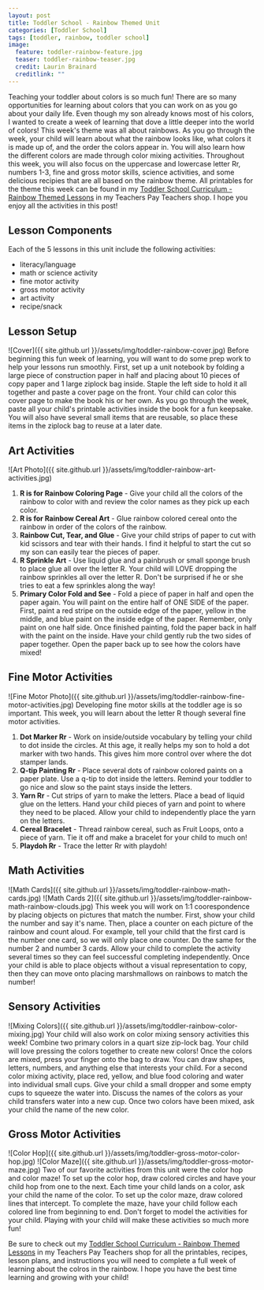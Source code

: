 ```yaml
---
layout: post
title: Toddler School - Rainbow Themed Unit
categories: [Toddler School]
tags: [toddler, rainbow, toddler school]
image:
  feature: toddler-rainbow-feature.jpg
  teaser: toddler-rainbow-teaser.jpg
  credit: Laurin Brainard
  creditlink: ""
---
```

Teaching your toddler about colors is so much fun! There are so many opportunities for learning about colors that you can work on as you go about your daily life. Even though my son already knows most of his colors, I wanted to create a week of learning that dove a little deeper into the world of colors! This week's theme was all about rainbows. As you go through the week, your child will learn about what the rainbow looks like, what colors it is made up of, and the order the colors appear in. You will also learn how the different colors are made through color mixing activities. Throughout this week, you will also focus on the uppercase and lowercase letter Rr, numbers 1-3, fine and gross motor skills, science activities, and some delicious recipies that are all based on the rainbow theme. All printables for the theme this week can be found in my [Toddler School Curriculum - Rainbow Themed Lessons](http://bit.ly/ToddlerRainbow) in my Teachers Pay Teachers shop. I hope you enjoy all the activities in this post! 

## Lesson Components
Each of the 5 lessons in this unit include the following activities:
- literacy/language
- math or science activity
- fine motor activity
- gross motor activity
- art activity
- recipe/snack

## Lesson Setup
![Cover]({{ site.github.url }}/assets/img/toddler-rainbow-cover.jpg)
Before beginning this fun week of learning, you will want to do some prep work to help your lessons run smoothly. First, set up a unit notebook by folding a large piece of construction paper in half and placing about 10 pieces of copy paper and 1 large ziplock bag inside. Staple the left side to hold it all together and paste a cover page on the front. Your child can color this cover page to make the book his or her own. As you go through the week, paste all your child's printable activities inside the book for a fun keepsake. You will also have several small items that are reusable, so place these items in the ziplock bag to reuse at a later date. 

## Art Activities
![Art Photo]({{ site.github.url }}/assets/img/toddler-rainbow-art-activities.jpg)
1. **R is for Rainbow Coloring Page** - Give your child all the colors of the rainbow to color with and review the color names as they pick up each color. 
2. **R is for Rainbow Cereal Art** - Glue rainbow colored cereal onto the rainbow in order of the colors of the rainbow.
3. **Rainbow Cut, Tear, and Glue** - Give your child strips of paper to cut with kid scissors and tear with their hands. I find it helpful to start the cut so my son can easily tear the pieces of paper.
4. **R Sprinkle Art** - Use liquid glue and a painbrush or small sponge brush to place glue all over the letter R. Your child will LOVE dropping the rainbow sprinkles all over the letter R. Don't be surprised if he or she tries to eat a few sprinkles along the way!
5. **Primary Color Fold and See** - Fold a piece of paper in half and open the paper again. You will paint on the entire half of ONE SIDE of the paper. First, paint a red stripe on the outside edge of the paper, yellow in the middle, and blue paint on the inside edge of the paper. Remember, only paint on one half side. Once finished painting, fold the paper back in half with the paint on the inside. Have your child gently rub the two sides of paper together. Open the paper back up to see how the colors have mixed!

## Fine Motor Activities
![Fine Motor Photo]({{ site.github.url }}/assets/img/toddler-rainbow-fine-motor-activities.jpg)
Developing fine motor skills at the toddler age is so important. This week, you will learn about the letter R though several fine motor activities. 
1. **Dot Marker Rr** - Work on inside/outside vocabulary by telling your child to dot inside the circles. At this age, it really helps my son to hold a dot marker with two hands. This gives him more control over where the dot stamper lands. 
2. **Q-tip Painting Rr** - Place several dots of rainbow colored paints on a paper plate. Use a q-tip to dot inside the letters. Remind your toddler to go nice and slow so the paint stays inside the letters.
3. **Yarn Rr** - Cut strips of yarn to make the letters. Place a bead of liquid glue on the letters. Hand your child pieces of yarn and point to where they need to be placed. Allow your child to independently place the yarn on the letters. 
4. **Cereal Bracelet** - Thread rainbow cereal, such as Fruit Loops, onto a piece of yarn. Tie it off and make a bracelet for your child to much on!
5. **Playdoh Rr** - Trace the letter Rr with playdoh! 

## Math Activities
![Math Cards]({{ site.github.url }}/assets/img/toddler-rainbow-math-cards.jpg)
![Math Cards 2]({{ site.github.url }}/assets/img/toddler-rainbow-math-rainbow-clouds.jpg)
This week you will work on 1:1 coorespondence by placing objects on pictures that match the number. First, show your child the number and say it's name. Then, place a counter on each picture of the rainbow and count aloud. For example, tell your child that the first card is the number one card, so we will only place one counter. Do the same for the number 2 and number 3 cards. Allow your child to complete the activity several times so they can feel successful completing independently. Once your child is able to place objects without a visual representation to copy, then they can move onto placing marshmallows on rainbows to match the number!

## Sensory Activities
![Mixing Colors]({{ site.github.url }}/assets/img/toddler-rainbow-color-mixing.jpg)
Your child will also work on color mixing sensory activities this week! Combine two primary colors in a quart size zip-lock bag. Your child will love pressing the colors together to create new colors! Once the colors are mixed, press your finger onto the bag to draw. You can draw shapes, letters, numbers, and anything else that interests your child. For a second color mixing activity, place red, yellow, and blue food coloring and water into individual small cups. Give your child a small dropper and some empty cups to squeeze the water into. Discuss the names of the colors as your child transfers water into a new cup. Once two colors have been mixed, ask your child the name of the new color.

## Gross Motor Activities
![Color Hop]({{ site.github.url }}/assets/img/toddler-gross-motor-color-hop.jpg)
![Color Maze]({{ site.github.url }}/assets/img/toddler-gross-motor-maze.jpg)
Two of our favorite activities from this unit were the color hop and color maze! To set up the color hop, draw colored circles and have your child hop from one to the next. Each time your child lands on a color, ask your child the name of the color. To set up the color maze, draw colored lines that intercept. To complete the maze, have your child follow each colored line from beginning to end. Don't forget to model the activities for your child. Playing with your child will make these activities so much more fun!

Be sure to check out my [Toddler School Curriculum - Rainbow Themed Lessons](http://bit.ly/ToddlerRainbow) in my Teachers Pay Teachers shop for all the printables, recipes, lesson plans, and instructions you will need to complete a full week of learning about the colros in the rainbow. I hope you have the best time learning and growing with your child! 